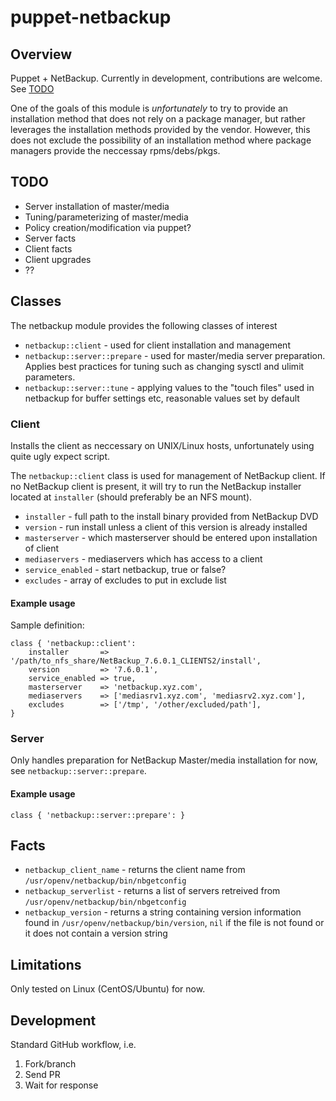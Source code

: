 # puppet-netbackup


## Overview

Puppet + NetBackup. Currently in development, contributions are welcome. See [TODO](#todo)

One of the goals of this module is _unfortunately_ to try to provide an installation method that does not rely on a package manager, but rather leverages the installation methods provided by the vendor. However, this does not exclude the possibility of an installation method where package managers provide the neccessay rpms/debs/pkgs.

## TODO

- Server installation of master/media
- Tuning/parameterizing of master/media
- Policy creation/modification via puppet?
- Server facts
- Client facts
- Client upgrades
- ??

## Classes

The netbackup module provides the following classes of interest

- `netbackup::client` - used for client installation and management
- `netbackup::server::prepare` - used for master/media server preparation. Applies best practices for tuning such as changing sysctl and ulimit parameters.
- `netbackup::server::tune` - applying values to the "touch files" used in netbackup for buffer settings etc, reasonable values set by default

### Client

Installs the client as neccessary on UNIX/Linux hosts, unfortunately using
quite ugly expect script.

The `netbackup::client` class is used for management of NetBackup
client. If no NetBackup client is present, it will try to run the NetBackup
installer located at `installer` (should preferably be an NFS mount).

- `installer` - full path to the install binary provided from NetBackup DVD
- `version` - run install unless a client of this version is already installed
- `masterserver` - which masterserver should be entered upon installation of client
- `mediaservers` - mediaservers which has access to a client
- `service_enabled` - start netbackup, true or false?
- `excludes` - array of excludes to put in exclude list

#### Example usage

Sample definition:

    class { 'netbackup::client':
        installer       => '/path/to_nfs_share/NetBackup_7.6.0.1_CLIENTS2/install',
        version         => '7.6.0.1',
        service_enabled => true,
        masterserver    => 'netbackup.xyz.com',
        mediaservers    => ['mediasrv1.xyz.com', 'mediasrv2.xyz.com'],
        excludes        => ['/tmp', '/other/excluded/path'],
    }


### Server

Only handles preparation for NetBackup Master/media installation for now, see `netbackup::server::prepare`.

#### Example usage

	class { 'netbackup::server::prepare': }


## Facts

- `netbackup_client_name` - returns the client name from `/usr/openv/netbackup/bin/nbgetconfig`
- `netbackup_serverlist` - returns a list of servers retreived from `/usr/openv/netbackup/bin/nbgetconfig`
- `netbackup_version` - returns a string containing version information found in `/usr/openv/netbackup/bin/version`, `nil` if the file is not found or it does not contain a version string


## Limitations

Only tested on Linux (CentOS/Ubuntu) for now.

## Development

Standard GitHub workflow, i.e.

1. Fork/branch
2. Send PR
3. Wait for response
